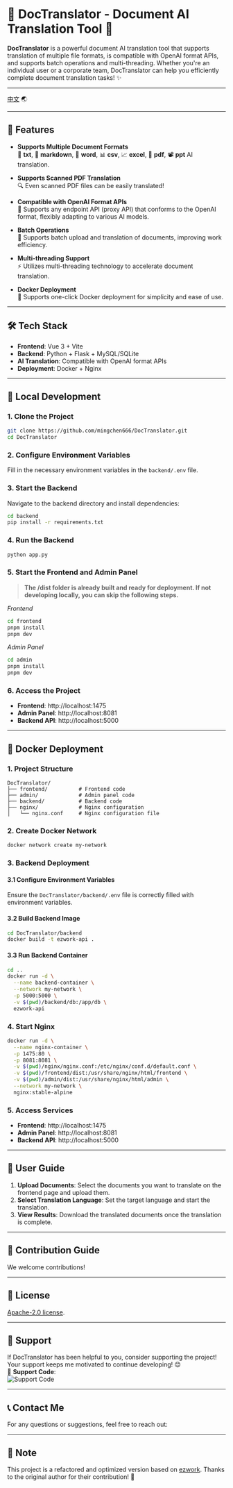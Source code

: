 # 📄 DocTranslator - Document AI Translation Tool 🚀

**DocTranslator** is a powerful document AI translation tool that supports translation of multiple file formats, is compatible with OpenAI format APIs, and supports batch operations and multi-threading. Whether you're an individual user or a corporate team, DocTranslator can help you efficiently complete document translation tasks! ✨

---

[中文](README.md) 🌏

---

## 🌟 Features

- **Supports Multiple Document Formats**  
  📑 **txt**, 📝 **markdown**, 📄 **word**, 📊 **csv**, 📈 **excel**, 📑 **pdf**, 📽️ **ppt** AI translation.
  
- **Supports Scanned PDF Translation**  
  🔍 Even scanned PDF files can be easily translated!

- **Compatible with OpenAI Format APIs**  
  🤖 Supports any endpoint API (proxy API) that conforms to the OpenAI format, flexibly adapting to various AI models.

- **Batch Operations**  
  🚀 Supports batch upload and translation of documents, improving work efficiency.

- **Multi-threading Support**  
  ⚡ Utilizes multi-threading technology to accelerate document translation.

- **Docker Deployment**  
  🐳 Supports one-click Docker deployment for simplicity and ease of use.

---

## 🛠️ Tech Stack

- **Frontend**: Vue 3 + Vite  
- **Backend**: Python + Flask + MySQL/SQLite  
- **AI Translation**: Compatible with OpenAI format APIs  
- **Deployment**: Docker + Nginx  

---

## 🚀 Local Development

### 1. Clone the Project

```bash
git clone https://github.com/mingchen666/DocTranslator.git
cd DocTranslator
```

### 2. Configure Environment Variables

Fill in the necessary environment variables in the `backend/.env` file.

### 3. Start the Backend

Navigate to the backend directory and install dependencies:

```bash
cd backend
pip install -r requirements.txt
```

### 4. Run the Backend

```bash
python app.py
```

### 5. Start the Frontend and Admin Panel
> **The /dist folder is already built and ready for deployment. If not developing locally, you can skip the following steps.**

*Frontend*

```bash
cd frontend
pnpm install
pnpm dev
```

*Admin Panel*

```bash
cd admin
pnpm install
pnpm dev
```

### 6. Access the Project

- **Frontend**: http://localhost:1475  
- **Admin Panel**: http://localhost:8081  
- **Backend API**: http://localhost:5000  

---

## 🐳 Docker Deployment

### 1. Project Structure

```plaintext
DocTranslator/
├── frontend/          # Frontend code
├── admin/             # Admin panel code
├── backend/           # Backend code
├── nginx/             # Nginx configuration
│   └── nginx.conf     # Nginx configuration file
```

### 2. Create Docker Network

```bash
docker network create my-network
```

### 3. Backend Deployment

#### 3.1 Configure Environment Variables

Ensure the `DocTranslator/backend/.env` file is correctly filled with environment variables.

#### 3.2 Build Backend Image

```bash
cd DocTranslator/backend
docker build -t ezwork-api .
```

#### 3.3 Run Backend Container

```bash
cd ..
docker run -d \
  --name backend-container \
  --network my-network \
  -p 5000:5000 \
  -v $(pwd)/backend/db:/app/db \
  ezwork-api
```

### 4. Start Nginx

```bash
docker run -d \
  --name nginx-container \
  -p 1475:80 \
  -p 8081:8081 \
  -v $(pwd)/nginx/nginx.conf:/etc/nginx/conf.d/default.conf \
  -v $(pwd)/frontend/dist:/usr/share/nginx/html/frontend \
  -v $(pwd)/admin/dist:/usr/share/nginx/html/admin \
  --network my-network \
  nginx:stable-alpine
```

### 5. Access Services

- **Frontend**: http://localhost:1475  
- **Admin Panel**: http://localhost:8081  
- **Backend API**: http://localhost:5000  

---

## 📝 User Guide

1. **Upload Documents**: Select the documents you want to translate on the frontend page and upload them.
2. **Select Translation Language**: Set the target language and start the translation.
3. **View Results**: Download the translated documents once the translation is complete.

---

## 🤝 Contribution Guide

We welcome contributions!

---

## 📜 License

[Apache-2.0 license](LICENSE).

---

## 💖 Support

If DocTranslator has been helpful to you, consider supporting the project! Your support keeps me motivated to continue developing! 😊  
🎉 **Support Code**:  
![Support Code](docs/e652698b250efb6e5151b084bd08814.jpg)  

---

## 📞 Contact Me

For any questions or suggestions, feel free to reach out:  

---

## 📌 Note

This project is a refactored and optimized version based on [ezwork](https://github.com/EHEWON/ezwork-ai-doc-translation). Thanks to the original author for their contribution! 🙏